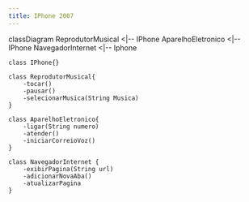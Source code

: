 ```yaml
---
title: IPhone 2007
---
```

classDiagram
    ReprodutorMusical <|-- IPhone
    AparelhoEletronico <|-- IPhone
    NavegadorInternet <|-- Iphone

    class IPhone{}

    class ReprodutorMusical{
        -tocar()
        -pausar()
        -selecionarMusica(String Musica)
    }

    class AparelhoEletronico{
        -ligar(String numero)
        -atender()
        -iniciarCorreioVoz()
    }

    class NavegadorInternet {
        -exibirPagina(String url)
        -adicionarNovaAba()
        -atualizarPagina
    }
